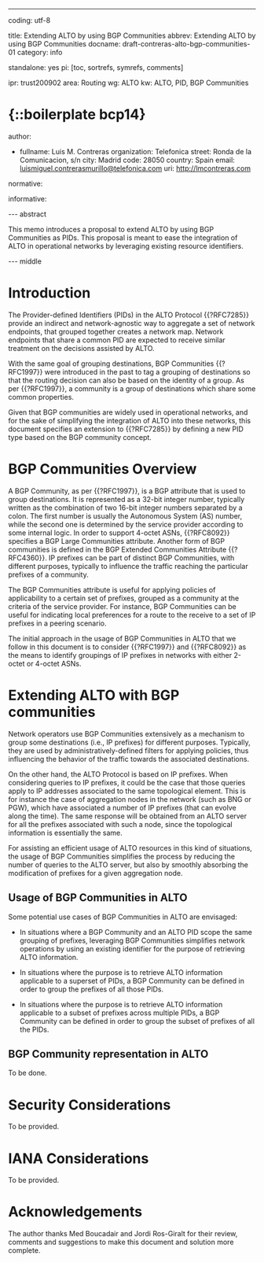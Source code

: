 ---
coding: utf-8

title: Extending ALTO by using BGP Communities
abbrev: Extending ALTO by using BGP Communities
docname: draft-contreras-alto-bgp-communities-01
category: info

standalone: yes
pi: [toc, sortrefs, symrefs, comments]

ipr: trust200902
area: Routing
wg: ALTO
kw: ALTO, PID, BGP Communities

# {::boilerplate bcp14}

author: 

  -
    fullname: Luis M. Contreras
    organization: Telefonica
    street: Ronda de la Comunicacion, s/n
    city: Madrid
    code: 28050
    country: Spain
    email: luismiguel.contrerasmurillo@telefonica.com
    uri: http://lmcontreras.com
	
normative:

informative:


--- abstract

This memo introduces a proposal to extend ALTO by using BGP Communities as PIDs. This proposal is meant to ease the integration of ALTO 
in operational networks by leveraging existing resource identifiers.

--- middle

# Introduction

The Provider-defined Identifiers (PIDs) in the ALTO Protocol {{?RFC7285}} provide an indirect and network-agnostic way to aggregate 
a set of network endpoints, that grouped together creates a network map. Network endpoints that share a common PID are expected to receive 
similar treatment on the decisions assisted by ALTO.

With the same goal of grouping destinations, BGP Communities {{?RFC1997}} were introduced in the past to tag a grouping of destinations 
so that the routing decision can also be based on the identity of a group. As per {{?RFC1997}}, a community is a group of destinations 
which share some common properties.

Given that BGP communities are widely used in operational networks, and for the sake of simplifying the integration of ALTO into these 
networks, this document specifies an extension to {{?RFC7285}} by defining a new PID type based on the BGP community concept.

# BGP Communities Overview

A BGP Community, as per {{?RFC1997}}, is a BGP attribute that is used to group destinations. 
It is represented as a 32-bit integer number, typically written as the combination of two 16-bit integer numbers
separated by a colon. The first number is usually the Autonomous System (AS) number, while the second one is determined by the 
service provider according to some internal logic. In order to support 4-octet ASNs, {{?RFC8092}} specifies a BGP Large Communities 
attribute. Another form of BGP communities is defined in the BGP Extended Communities Attribute {{?RFC4360}}. IP prefixes can be part of 
distinct BGP Communities, with different purposes, typically to influence the traffic reaching the particular prefixes of a community.

The BGP Communities attribute is useful for applying policies of applicability to a certain set of prefixes, grouped as a community 
at the criteria of the service provider. For instance, BGP Communities can be useful for indicating local preferences 
for a route to the receive to a set of IP prefixes in a peering scenario.

The initial approach in the usage of BGP Communities in ALTO that we follow in this document is to consider {{?RFC1997}} and {{?RFC8092}} as the means
to identify groupings of IP prefixes in networks with either 2-octet or 4-octet ASNs.

# Extending ALTO with BGP communities

Network operators use BGP Communities extensively as a mechanism to group some destinations (i.e., IP prefixes) for different purposes. 
Typically, they are used by administratively-defined filters for applying policies, thus influencing the behavior of the traffic towards 
the associated destinations.

On the other hand, the ALTO Protocol is based on IP prefixes. When considering queries to IP prefixes, it could be the case that those 
queries apply to IP addresses associated to the same topological element.  This is for instance the case of aggregation nodes in the 
network (such as BNG or PGW), which have associated a number of IP prefixes (that can evolve along the time). The same response will be 
obtained from an ALTO server for all the prefixes associated with such a node, since the topological information is essentially the same.

For assisting an efficient usage of ALTO resources in this kind of situations, the usage of BGP Communities simplifies the process by 
reducing the number of queries to the ALTO server, but also by smoothly absorbing the modification of prefixes for a given aggregation node.

## Usage of BGP Communities in ALTO

Some potential use cases of BGP Communities in ALTO are envisaged:

* In situations where a BGP Community and an ALTO PID scope the same grouping of prefixes, leveraging BGP Communities simplifies 
network operations by using an existing identifier for the purpose of retrieving ALTO information.

* In situations where the purpose is to retrieve ALTO information applicable to a superset of PIDs, a BGP Community can be defined in order
to group the prefixes of all those PIDs.

* In situations where the purpose is to retrieve ALTO information applicable to a subset of prefixes across multiple PIDs, a BGP Community
can be defined in order to group the subset of prefixes of all the PIDs.

## BGP Community representation in ALTO

To be done.

# Security Considerations

To be provided.
  
# IANA Considerations

To be provided.

# Acknowledgements

The author thanks Med Boucadair and Jordi Ros-Giralt for their review, comments and suggestions to make this document and solution more complete.
